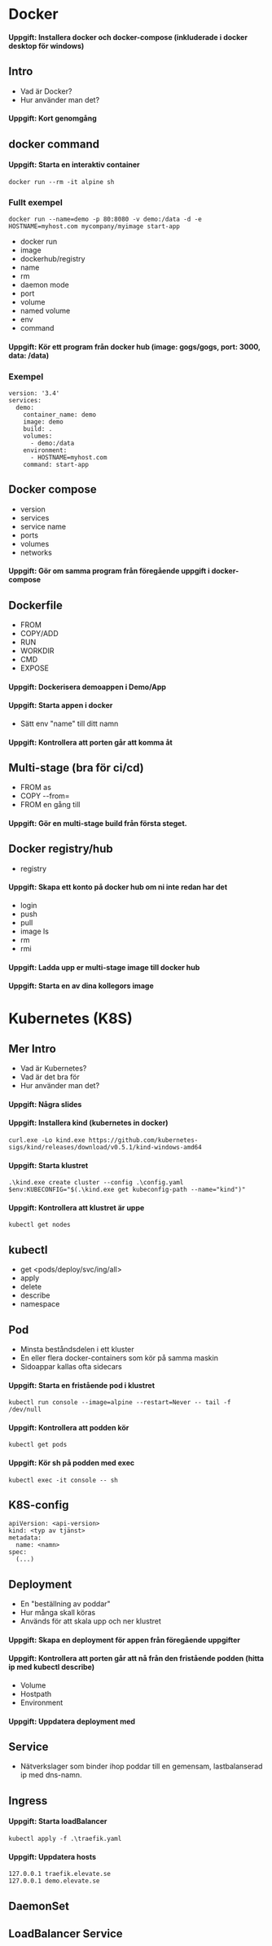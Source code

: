 # Docker

#### Uppgift: Installera docker och docker-compose (inkluderade i docker desktop för windows)

## Intro

- Vad är Docker?
- Hur använder man det?

#### Uppgift: Kort genomgång

## docker command

#### Uppgift: Starta en interaktiv container

```
docker run --rm -it alpine sh
```

### Fullt exempel

```
docker run --name=demo -p 80:8080 -v demo:/data -d -e HOSTNAME=myhost.com mycompany/myimage start-app
```

- docker run
- image
- dockerhub/registry
- name
- rm
- daemon mode
- port
- volume
- named volume
- env
- command

#### Uppgift: Kör ett program från docker hub (image: gogs/gogs, port: 3000, data: /data)

### Exempel

```
version: '3.4'
services:
  demo:
    container_name: demo
    image: demo
    build: .
    volumes:
      - demo:/data
    environment:
      - HOSTNAME=myhost.com
    command: start-app
```

## Docker compose

- version
- services
- service name
- ports
- volumes
- networks

#### Uppgift: Gör om samma program från föregående uppgift i docker-compose

## Dockerfile

- FROM
- COPY/ADD
- RUN
- WORKDIR
- CMD
- EXPOSE

#### Uppgift: Dockerisera demoappen i Demo/App
#### Uppgift: Starta appen i docker
- Sätt env "name" till ditt namn
#### Uppgift: Kontrollera att porten går att komma åt

## Multi-stage (bra för ci/cd)

- FROM as
- COPY --from=
- FROM en gång till

#### Uppgift: Gör en multi-stage build från första steget.

## Docker registry/hub

- registry

#### Uppgift: Skapa ett konto på docker hub om ni inte redan har det

- login
- push
- pull
- image ls
- rm
- rmi

#### Uppgift: Ladda upp er multi-stage image till docker hub

#### Uppgift: Starta en av dina kollegors image

# Kubernetes (K8S)
## Mer Intro

- Vad är Kubernetes?
- Vad är det bra för
- Hur använder man det?

#### Uppgift: Några slides

#### Uppgift: Installera kind (kubernetes in docker)

```
curl.exe -Lo kind.exe https://github.com/kubernetes-sigs/kind/releases/download/v0.5.1/kind-windows-amd64
```

#### Uppgift: Starta klustret

```
.\kind.exe create cluster --config .\config.yaml
$env:KUBECONFIG="$(.\kind.exe get kubeconfig-path --name="kind")"
```

#### Uppgift: Kontrollera att klustret är uppe

```
kubectl get nodes
```

## kubectl
- get <pods/deploy/svc/ing/all>
- apply
- delete
- describe
- namespace

## Pod

- Minsta beståndsdelen i ett kluster
- En eller flera docker-containers som kör på samma maskin
- Sidoappar kallas ofta sidecars

#### Uppgift: Starta en fristående pod i klustret
```
kubectl run console --image=alpine --restart=Never -- tail -f /dev/null
```

#### Uppgift: Kontrollera att podden kör
```
kubectl get pods
```

#### Uppgift: Kör sh på podden med exec
```
kubectl exec -it console -- sh
```

## K8S-config

```
apiVersion: <api-version>
kind: <typ av tjänst>
metadata:
  name: <namn>
spec:
  (...)
```

## Deployment
- En "beställning av poddar"
- Hur många skall köras
- Används för att skala upp och ner klustret

#### Uppgift: Skapa en deployment för appen från föregående uppgifter
#### Uppgift: Kontrollera att porten går att nå från den fristående podden (hitta ip med kubectl describe)

- Volume
- Hostpath
- Environment

#### Uppgift: Uppdatera deployment med 

## Service
- Nätverkslager som binder ihop poddar till en gemensam, lastbalanserad ip med dns-namn.


## Ingress

#### Uppgift: Starta loadBalancer
```
kubectl apply -f .\traefik.yaml
```

#### Uppgift: Uppdatera hosts
```
127.0.0.1 traefik.elevate.se
127.0.0.1 demo.elevate.se
```


## DaemonSet

## LoadBalancer Service
